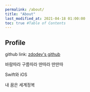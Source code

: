 ```yaml
---
permalink: /about/
title: "About"
last_modified_at: 2021-04-18 01:00:00
toc: true #Table of Contents
---
```


## Profile

github link: [zdodev's github](https://github.com/zdodev)

바람따라 구름따라 딴따라 딴딴따

Swift와 iOS

내 꿈은 세계정복

